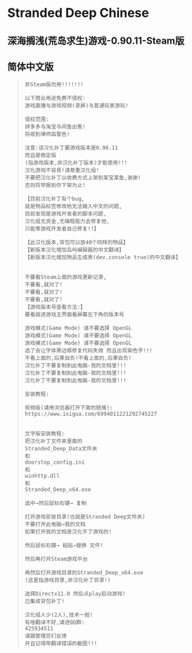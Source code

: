 # Stranded Deep Chinese

## 深海搁浅(荒岛求生)游戏-0.90.11-Steam版

## 简体中文版

> ```
> 非Steam版勿用!!!!!!!
> 
> 以下商业用途免费不侵权:
> 游戏直播与游戏视频(录屏)与普通玩家游玩!
> 
> 侵权范围:
> 拼多多与淘宝与闲鱼出售!
> 将收到律师函警告!
> 
> 注意:该汉化补丁要游戏版本是0.90.11
> 而且是稳定版
> (指游戏版本,非汉化补丁版本)才能使用!!!
> 汉化游戏不容易!请尊重汉化组!
> 不要把汉化补丁以收费方式上架到某宝某鱼,谢谢!
> 否则将举报到你下架为止!
> 
> 【目前汉化补丁有个bug,
> 就是物品标签修改枪无法输入中文的问题,
> 目前发现是游戏开发者的脚本问题,
> 汉化组无资金,无编程能力去修复他,
> 只能等游戏开发者自己修复!!】 
> 
> 【此汉化版本,背包可以放40个同样的物品】 
> 【新版本汉化增加岛屿编辑器的中文翻译】
> 【新版本汉化增加物品生成表(dev.console true)的中文翻译】
> 
> 
> 不要看Steam上面的游戏更新记录,
> 不要看,就对了!
> 不要看,就对了!
> 不要看,就对了!
> 【游戏版本号查看方法:】 
> 要看就进游戏主界面看屏幕左下角的版本号
> 
> 游戏模式(Game Mode) 请不要选择 OpenGL
> 游戏模式(Game Mode) 请不要选择 OpenGL
> 游戏模式(Game Mode) 请不要选择 OpenGL
> 选了会让字体黑边框修复代码失效 而且出现紫色字!!!
> 不看上面的,后果自负!不看上面的,后果自负!
> 汉化补丁不要复制到此电脑-我的文档里!!!
> 汉化补丁不要复制到此电脑-我的文档里!!!
> 汉化补丁不要复制到此电脑-我的文档里!!!
> 
> 安装教程:
> 
> 视频版(请用浏览器打开下面的链接):
> https://www.ixigua.com/6994011221292745227
> 
> 
> 文字版安装教程:
> 把汉化补丁文件夹里面的
> Stranded_Deep_Data文件夹
> 和
> doorstop_config.ini
> 和
> winhttp.dll
> 和
> Stranded_Deep_x64.exe
> 
> 选中→然后鼠标右键→ 复制
> 
> 打开游戏安装目录(也就是Stranded Deep文件夹)
> 不要打开此电脑→我的文档
> 如果打开我的文档是汉化不了游戏的!
> 
> 然后鼠标右键→ 粘贴→替换 文件!
> 
> 然后再打开Steam游戏平台
> 
> 再然后打开游戏目录的Stranded_Deep_x64.exe
> (这里指游戏目录,非汉化补丁目录!)
> 
> 选择Directx11.0 然后点play启动游戏!
> 已集成背包补丁!
> 
> 汉化组人少(2人),技术一般!
> 有啥翻译不好,请进QQ群:
> 425934511
> 请跟管理员们反馈
> 并且记得带翻译错误的截图!!!
> ```
>
> 
